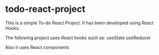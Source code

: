 # todo-react-project
This is a simple To-do React Project. It has been developed using React Hooks.

The following project uses React hooks such as:
useState
useReducer

Also it uses React components
